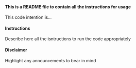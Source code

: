 #### This is a README file to contain all the instructions for usage ####
This code intention is...

#### Instructions ####
Describe here all the isntructions to run the code appropriately

#### Disclaimer ####
Highlight any announcements to bear in mind